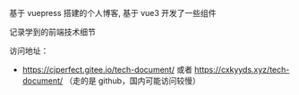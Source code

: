 基于 vuepress 搭建的个人博客, 基于 vue3 开发了一些组件

记录学到的前端技术细节

访问地址：

- https://cjperfect.gitee.io/tech-document/ 或者 https://cxkyyds.xyz/tech-document/ （走的是 github，国内可能访问较慢）

